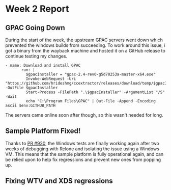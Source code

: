 # Week 2 Report
## GPAC Going Down
During the start of the week, the upstream GPAC servers went down which prevented the windows builds from succeeding. To work around this issue, i got a binary from the wayback machine and hosted it on a GitHub release to continue testing my changes.
 ```
- name: Download and install GPAC
        run: |
          $gpacInstaller = "gpac-2.4-rev0-g5d70253a-master-x64.exe"
          Invoke-WebRequest -Uri "https://github.com/hrideshmg/ccextractor/releases/download/temp/$gpacInstaller" -OutFile $gpacInstaller
          Start-Process -FilePath ".\$gpacInstaller" -ArgumentList "/S" -Wait
          echo "C:\Program Files\GPAC" | Out-File -Append -Encoding ascii $env:GITHUB_PATH
```
The servers came online soon after though, so this wasn't needed for long.
## Sample Platform Fixed!
Thanks to [PR #930](https://github.com/CCExtractor/sample-platform/pull/930), the Windows tests are finally working again after two weeks of debugging with Rclone and isolating the issue using a Windows VM.
This means that the sample platform is fully operational again, and can be relied upon to help fix regressions and prevent new ones from popping up.

## Fixing WTV and XDS regressions
